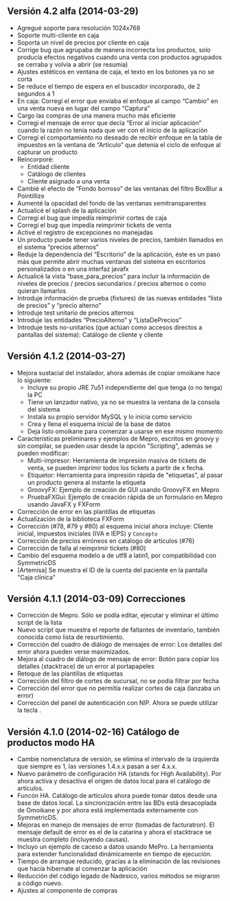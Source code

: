 ## Versión 4.2 alfa (2014-03-29)

- Agregué soporte para resolución 1024x768
- Soporte multi-cliente en caja
- Soporta un nivel de precios por cliente en caja
- Corrige bug que agrupaba de manera incorrecta los productos, solo producía efectos negativos cuando una venta con productos agrupados se cerraba y volvía a abrir (se resumía)
- Ajustes estéticos en ventana de caja, el texto en los botones ya no se corta
- Se reduce el tiempo de espera en el buscador incorporado, de 2 segundos a 1
- En caja: Corregí el error que enviaba el enfoque al campo “Cambio” en una venta nueva en lugar del campo “Captura”
- Cargo las compras de una manera mucho más eficiente
- Corregí el mensaje de error que decía “Error al iniciar aplicación” cuando la razón no tenía nada que ver con el inicio de la aplicación
- Corregí el comportamiento no deseado de recibir enfoque en la tabla de impuestos en la ventana de “Artículo” que detenía el ciclo de enfoque al capturar un producto
- Reincorporé:
  - Entidad cliente
  - Catálogo de clientes
  - Cliente asignado a una venta
- Cambié el efecto de “Fondo borroso” de las ventanas del filtro BoxBlur a Pointillize
- Aumenté la opacidad del fondo de las ventanas semitransparentes
- Actualicé el splash de la aplicación
- Corregí el bug que impedía reimprimir cortes de caja
- Corregí el bug que impedía reimprimir tickets de venta
- Activé el registro de excepciones no manejadas
- Un producto puede tener varios niveles de precios, también llamados en el sistema “precios alternos”
- Reduje la dependencia del “Escritorio” de la aplicación, éste es un paso más que permite abrir muchas ventanas del sistema en escritorios personalizados o en una interfaz javafx
- Actualicé la vista “base_para_precios” para incluir la información de niveles de precios / precios secundarios / precios alternos o como quieran llamarlos
- Introduje información de prueba (fixtures) de las nuevas entidades “lista de precios” y “precio alterno”
- Introduje test unitario de precios alternos
- Introduje las entidades “PrecioAlterno” y “ListaDePrecios”
- Introduje tests no-unitarios (que actúan como accesos directos a pantallas del sistema): Catálogo de cliente y cliente

## Versión 4.1.2 (2014-03-27)

- Mejora sustacial del instalador, ahora además de copiar omoikane hace lo siguiente:
  - Incluye su propio JRE 7u51 independiente del que tenga (o no tenga) la PC
  - Tiene un lanzador nativo, ya no se muestra la ventana de la consola del sistema
  - Instala su propio servidor MySQL y lo inicia como servicio
  - Crea y llena el esquema inicial de la base de datos
  - Deja listo omoikane para comenzar a usarse en ese mismo momento 
- Características preliminares y ejemplos de Mepro, escritos en groovy y sin compilar, se pueden usar desde la opción "Scripting", además se pueden modificar:
  - Multi-impresor: Herramienta de impresión masiva de tickets de venta, se pueden imprimir todos los tickets a partir de x fecha.
  - Etiquetor: Herramienta para impresión rápida de "etiquetas", al pasar un producto genera al instante la etiqueta
  - GroovyFX: Ejemplo de creación de GUI usando GroovyFX en Mepro
  - PruebaFXGui: Ejemplo de creación rápida de un formulario en Mepro usando JavaFX y FXForm
- Corrección de error en las plantillas de etiquetas
- Actualización de la biblioteca FXForm
- Corrección (#78, #79 y #80) al esquema inicial ahora incluye: Cliente inicial, impuestos iniciales (IVA e IEPS) y `Concepto`
- Corrección de precios erróneos en catálogo de artículos (#76)
- Corrección de falla al reimprimir tickets (#80)
- Cambio del esquema modelo a de utf8 a latin1, por compatibilidad con SymmetricDS
- [Artemisa] Se muestra el ID de la cuenta del paciente en la pantalla "Caja clínica"		

## Versión 4.1.1 (2014-03-09) Correcciones

- Corrección de Mepro. Sólo se podía editar, ejecutar y eliminar el último script de la lista
- Nuevo script que muestra el reporte de faltantes de inventario, también conocida como lista de resurtimiento.
- Corrección del cuadro de diálogo de mensajes de error: Los detalles del error ahora pueden verse maximizados.
- Mejora al cuadro de diálogo de mensaje de error: Botón para copiar los detalles (stacktrace) de un error al portapapeles
- Retoque de las plantillas de etiquetas
- Corrección del filtro de cortes de sucursal, no se podía filtrar por fecha
- Corrección del error que no permitía realizar cortes de caja (lanzaba un error)
- Corrección del panel de autenticación con NIP. Ahora se puede utilizar la tecla <Enter>.

## Versión 4.1.0 (2014-02-16) Catálogo de productos modo HA

- Cambie nomenclatura de versión, se elimina el intervalo de la
izquierda que siempre es 1, las versiones 1.4.x.x pasan a ser 4.x.x.
- Nuevo parámetro de configuración HA (stands for High Availability).
Por ahora activa y desactiva el origen de datos local para el catálogo
de artículos.
- Funcón HA. Catálogo de artículos ahora puede tomar datos desde una
base de datos local. La sincronización entre las BDs está desacoplada
de Omoikane y por ahora está implementada externamente con SymmetricDS.
- Mejoras en manejo de mensajes de error (tomadas de facturatron). El
mensaje default de error es el de la catarina y ahora el stacktrace se
muestra completo (incluyendo causas).
- Incluyo un ejemplo de caceso a datos usando MePro. La herramienta
para extender funcionalidad dinámicamente en tiempo de ejecución.
- Tiempo de arranque reducido, gracias a la eliminación de las
revisiones que hacía hibernate al comenzar la aplicación
- Reducción del código legado de Nadesico, varios métodos se migraron a
código nuevo.
- Ajustes al componente de compras
